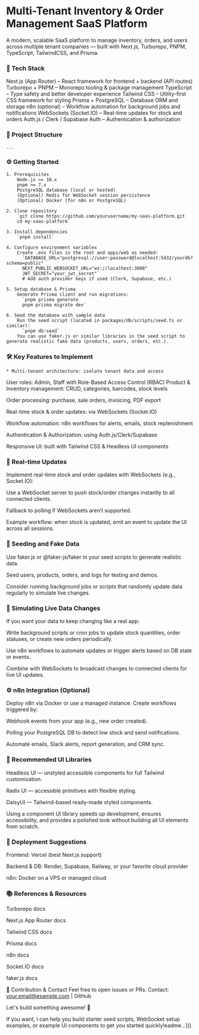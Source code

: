 # Multi-Tenant Inventory & Order Management SaaS Platform

A modern, scalable SaaS platform to manage inventory, orders, and users across multiple tenant companies — built with Next.js, Turborepo, PNPM, TypeScript, TailwindCSS, and Prisma.

### 🚀 Tech Stack

Next.js (App Router) – React framework for frontend + backend (API routes)
Turborepo + PNPM – Monorepo tooling & package management
TypeScript – Type safety and better developer experience
Tailwind CSS – Utility-first CSS framework for styling
Prisma + PostgreSQL – Database ORM and storage
n8n (optional) – Workflow automation for background jobs and notifications
WebSockets (Socket.IO) – Real-time updates for stock and orders
Auth.js / Clerk / Supabase Auth – Authentication & authorization

### 📁 Project Structure

`...`

### ⚙️ Getting Started

    1. Prerequisites
        Node.js >= 18.x
        pnpm >= 7.x
        PostgreSQL database (local or hosted)
        (Optional) Redis for WebSocket session persistence
        (Optional) Docker (for n8n or PostgreSQL)

    2. Clone repository
        `git clone https://github.com/yourusername/my-saas-platform.git
        cd my-saas-platform`

    3. Install dependencies
        `pnpm install`

    4. Configure environment variables
        Create .env files in the root and apps/web as needed:
          `DATABASE_URL="postgresql://user:password@localhost:5432/yourdb?schema=public"
          NEXT_PUBLIC_WEBSOCKET_URL="ws://localhost:3000"
          JWT_SECRET="your_jwt_secret"`
          # Add auth provider keys if used (Clerk, Supabase, etc.)

    5. Setup database & Prisma
        Generate Prisma client and run migrations:
          `pnpm prisma generate
          pnpm prisma migrate dev`

    6. Seed the database with sample data
        Run the seed script (located in packages/db/scripts/seed.ts or similar):
          `pnpm db:seed`
        You can use faker.js or similar libraries in the seed script to generate realistic fake data (products, users, orders, etc.).

### 🛠 Key Features to Implement

    * Multi-tenant architecture: isolate tenant data and access

User roles: Admin, Staff with Role-Based Access Control (RBAC)
Product & Inventory management: CRUD, categories, barcodes, stock levels

Order processing: purchase, sale orders, invoicing, PDF export

Real-time stock & order updates: via WebSockets (Socket.IO)

Workflow automation: n8n workflows for alerts, emails, stock replenishment

Authentication & Authorization: using Auth.js/Clerk/Supabase

Responsive UI: built with Tailwind CSS & Headless UI components

### 🔄 Real-time Updates

Implement real-time stock and order updates with WebSockets (e.g., Socket.IO):

Use a WebSocket server to push stock/order changes instantly to all connected clients.

Fallback to polling if WebSockets aren’t supported.

Example workflow: when stock is updated, emit an event to update the UI across all sessions.

### 🧪 Seeding and Fake Data

Use faker.js or @faker-js/faker in your seed scripts to generate realistic data.

Seed users, products, orders, and logs for testing and demos.

Consider running background jobs or scripts that randomly update data regularly to simulate live changes.

### 🔁 Simulating Live Data Changes

If you want your data to keep changing like a real app:

Write background scripts or cron jobs to update stock quantities, order statuses, or create new orders periodically.

Use n8n workflows to automate updates or trigger alerts based on DB state or events.

Combine with WebSockets to broadcast changes to connected clients for live UI updates.

### ⚙️ n8n Integration (Optional)

Deploy n8n via Docker or use a managed instance. Create workflows triggered by:

Webhook events from your app (e.g., new order created).

Polling your PostgreSQL DB to detect low stock and send notifications.

Automate emails, Slack alerts, report generation, and CRM sync.

### 🧩 Recommended UI Libraries

Headless UI — unstyled accessible components for full Tailwind customization.

Radix UI — accessible primitives with flexible styling.

DaisyUI — Tailwind-based ready-made styled components.

Using a component UI library speeds up development, ensures accessibility, and provides a polished look without building all UI elements from scratch.

### 🚀 Deployment Suggestions

Frontend: Vercel (best Next.js support)

Backend & DB: Render, Supabase, Railway, or your favorite cloud provider

n8n: Docker on a VPS or managed cloud

### 📚 References & Resources

Turborepo docs

Next.js App Router docs

Tailwind CSS docs

Prisma docs

n8n docs

Socket.IO docs

faker.js docs

🤝 Contribution & Contact
Feel free to open issues or PRs.
Contact: your.email@example.com | GitHub

Let's build something awesome! 🚀

If you want, I can help you build starter seed scripts, WebSocket setup examples, or example UI components to get you started quickly!eadme…]()
